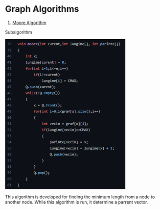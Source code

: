 # Graph Algorithms
1. [Moore Algorithm](https://github.com/Leonard1403/University/blob/master/An1/Sem2/Algoritmica%20grafelor/Laboratoare/Laborator%202/Ex1/main.cpp)

Subalgorithm

![More](https://github.com/Leonard1403/University/blob/master/An1/Sem2/Algoritmica%20grafelor/Laboratoare/SS/moore.png)

This algorithm is developed for finding the minimum length from a node to another node. 
While this algorithm is run, it determine a parrent vector. 